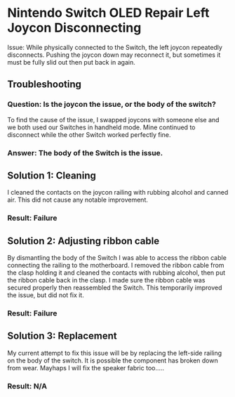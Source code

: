 # Nintendo Switch OLED Repair Left Joycon Disconnecting
Issue: While physically connected to the Switch, the left joycon repeatedly disconnects. Pushing the joycon down may reconnect it, but sometimes it must be fully slid out then put back in again.

## Troubleshooting
### Question: Is the joycon the issue, or the body of the switch?
To find the cause of the issue, I swapped joycons with someone else and we both used our Switches in handheld mode. Mine continued to disconnect while the other Switch worked perfectly fine.
### Answer: The body of the Switch is the issue.
##
## Solution 1: Cleaning
I cleaned the contacts on the joycon railing with rubbing alcohol and canned air. This did not cause any notable improvement.
### Result: Failure
## Solution 2: Adjusting ribbon cable
By dismantling the body of the Switch I was able to access the ribbon cable connecting the railing to the motherboard. I removed the ribbon cable from the clasp holding it and cleaned the contacts with rubbing alcohol, then put the ribbon cable back in the clasp. I made sure the ribbon cable was secured properly then reassembled the Switch. This temporarily improved the issue, but did not fix it.
### Result: Failure
## Solution 3: Replacement
My current attempt to fix this issue will be by replacing the left-side railing on the body of the switch. It is possible the component has broken down from wear. Mayhaps I will fix the speaker fabric too.....
### Result: N/A
